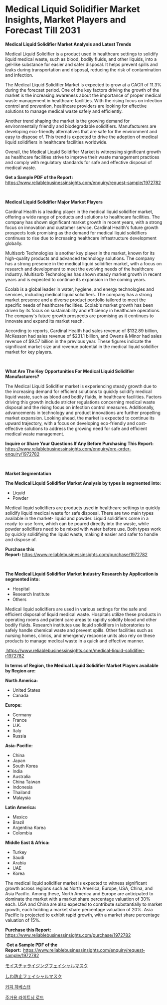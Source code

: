 <p><h1>Medical Liquid Solidifier Market Insights, Market Players and Forecast Till 2031</h1></p><p><strong>Medical Liquid Solidifier Market Analysis and Latest Trends</strong></p>
<p><p>Medical Liquid Solidifier is a product used in healthcare settings to solidify liquid medical waste, such as blood, bodily fluids, and other liquids, into a gel-like substance for easier and safer disposal. It helps prevent spills and leaks during transportation and disposal, reducing the risk of contamination and infection.</p><p>The Medical Liquid Solidifier Market is expected to grow at a CAGR of 11.3% during the forecast period. One of the key factors driving the growth of the market is the increasing awareness about the importance of proper medical waste management in healthcare facilities. With the rising focus on infection control and prevention, healthcare providers are looking for effective solutions to manage medical waste safely and efficiently.</p><p>Another trend shaping the market is the growing demand for environmentally friendly and biodegradable solidifiers. Manufacturers are developing eco-friendly alternatives that are safe for the environment and easy to dispose of. This trend is expected to drive the adoption of medical liquid solidifiers in healthcare facilities worldwide.</p><p>Overall, the Medical Liquid Solidifier Market is witnessing significant growth as healthcare facilities strive to improve their waste management practices and comply with regulatory standards for safe and effective disposal of medical waste.</p></p>
<p><strong>Get a Sample PDF of the Report:&nbsp;</strong> <a href="https://www.reliablebusinessinsights.com/enquiry/request-sample/1972782">https://www.reliablebusinessinsights.com/enquiry/request-sample/1972782</a></p>
<p>&nbsp;</p>
<p><strong>Medical Liquid Solidifier Major Market Players</strong></p>
<p><p>Cardinal Health is a leading player in the medical liquid solidifier market, offering a wide range of products and solutions to healthcare facilities. The company has shown significant market growth in recent years, with a strong focus on innovation and customer service. Cardinal Health's future growth prospects look promising as the demand for medical liquid solidifiers continues to rise due to increasing healthcare infrastructure development globally.</p><p>Multisorb Technologies is another key player in the market, known for its high-quality products and advanced technology solutions. The company has a strong presence in the medical liquid solidifier market, with a focus on research and development to meet the evolving needs of the healthcare industry. Multisorb Technologies has shown steady market growth in recent years and is expected to continue its expansion in the coming years.</p><p>Ecolab is a global leader in water, hygiene, and energy technologies and services, including medical liquid solidifiers. The company has a strong market presence and a diverse product portfolio tailored to meet the specific needs of healthcare facilities. Ecolab's market growth has been driven by its focus on sustainability and efficiency in healthcare operations. The company's future growth prospects are promising as it continues to innovate and expand its market reach.</p><p>According to reports, Cardinal Health had sales revenue of $132.89 billion, McKesson had sales revenue of $231.1 billion, and Owens & Minor had sales revenue of $9.57 billion in the previous year. These figures indicate the significant market size and revenue potential in the medical liquid solidifier market for key players.</p></p>
<p>&nbsp;</p>
<p><strong>What Are The Key Opportunities For Medical Liquid Solidifier Manufacturers?</strong></p>
<p><p>The Medical Liquid Solidifier market is experiencing steady growth due to the increasing demand for efficient solutions to quickly solidify medical liquid waste, such as blood and bodily fluids, in healthcare facilities. Factors driving this growth include stricter regulations concerning medical waste disposal and the rising focus on infection control measures. Additionally, advancements in technology and product innovations are further propelling market expansion. Looking ahead, the market is expected to continue its upward trajectory, with a focus on developing eco-friendly and cost-effective solutions to address the growing need for safe and efficient medical waste management.</p></p>
<p><strong>Inquire or Share Your Questions If Any Before Purchasing This Report:</strong> <a href="https://www.reliablebusinessinsights.com/enquiry/pre-order-enquiry/1972782">https://www.reliablebusinessinsights.com/enquiry/pre-order-enquiry/1972782</a></p>
<p>&nbsp;</p>
<p><strong>Market Segmentation</strong></p>
<p><strong>The Medical Liquid Solidifier Market Analysis by types is segmented into:</strong></p>
<p><ul><li>Liquid</li><li>Powder</li></ul></p>
<p><p>Medical liquid solidifiers are products used in healthcare settings to quickly solidify liquid medical waste for safe disposal. There are two main types available in the market- liquid and powder. Liquid solidifiers come in a ready-to-use form, which can be poured directly into the waste, while powder solidifiers need to be mixed with water before use. Both types work by quickly solidifying the liquid waste, making it easier and safer to handle and dispose of.</p></p>
<p><strong>Purchase this Report:&nbsp;</strong><a href="https://www.reliablebusinessinsights.com/purchase/1972782">https://www.reliablebusinessinsights.com/purchase/1972782</a></p>
<p>&nbsp;</p>
<p><strong>The Medical Liquid Solidifier Market Industry Research by Application is segmented into:</strong></p>
<p><ul><li>Hospital</li><li>Research Institute</li><li>Others</li></ul></p>
<p><p>Medical liquid solidifiers are used in various settings for the safe and efficient disposal of liquid medical waste. Hospitals utilize these products in operating rooms and patient care areas to rapidly solidify blood and other bodily fluids. Research institutes use liquid solidifiers in laboratories to safely handle chemical waste and prevent spills. Other facilities such as nursing homes, clinics, and emergency response units also rely on these products to manage medical waste in a quick and effective manner.</p></p>
<p><a href="https://www.reliablebusinessinsights.com/medical-liquid-solidifier-r1972782">&nbsp;https://www.reliablebusinessinsights.com/medical-liquid-solidifier-r1972782</a></p>
<p><strong>In terms of Region, the Medical Liquid Solidifier Market Players available by Region are:</strong></p>
<p>
    <p> <strong> North America: </strong>
        <ul>
            <li>United States</li>
            <li>Canada</li>
        </ul>
        </p> 
    <p> <strong> Europe: </strong>
        <ul>
            <li>Germany</li>
            <li>France</li>
            <li>U.K.</li>
            <li>Italy</li>
            <li>Russia</li>
        </ul>
        </p> 
    <p> <strong> Asia-Pacific: </strong>
        <ul>
            <li>China</li>
            <li>Japan</li>
            <li>South Korea</li>
            <li>India</li>
            <li>Australia</li>
            <li>China Taiwan</li>
            <li>Indonesia</li>
            <li>Thailand</li>
            <li>Malaysia</li>
        </ul>
        </p> 
    <p> <strong> Latin America: </strong>
        <ul>
            <li>Mexico</li>
            <li>Brazil</li>
            <li>Argentina Korea</li>
            <li>Colombia</li>
        </ul>
        </p> 
    <p> <strong> Middle East & Africa: </strong>
        <ul>
            <li>Turkey</li>
            <li>Saudi</li>
            <li>Arabia</li>
            <li>UAE</li>
            <li>Korea</li>
        </ul>
    </p>
    </p>
<p><p>The medical liquid solidifier market is expected to witness significant growth across regions such as North America, Europe, USA, China, and Asia Pacific. Among these, North America and Europe are anticipated to dominate the market with a market share percentage valuation of 30% each. USA and China are also expected to contribute substantially to market growth, each holding a market share percentage valuation of 20%. Asia Pacific is projected to exhibit rapid growth, with a market share percentage valuation of 15%.</p></p>
<p><strong>Purchase this Report: </strong><a href="https://www.reliablebusinessinsights.com/purchase/1972782">https://www.reliablebusinessinsights.com/purchase/1972782</a></p>
<p>&nbsp;<strong>Get a Sample PDF of the Report:&nbsp;&nbsp;</strong><a href="https://www.reliablebusinessinsights.com/enquiry/request-sample/1972782">https://www.reliablebusinessinsights.com/enquiry/request-sample/1972782</a></p>
<p><strong></strong></p>
<p><p><a href="https://github.com/Andrewones2023/Market-Research-Report-List-1/blob/main/1372442139234.md">モイスチャライジングフェイシャルマスク</a></p><p><a href="https://github.com/ChloeConn27/Market-Research-Report-List-1/blob/main/9674869139235.md">しわ防止フェイシャルマスク</a></p><p><a href="https://github.com/AlexanderElliott1993/Market-Research-Report-List-1/blob/main/6625425145550.md">커피 하베스터</a></p><p><a href="https://github.com/idcefvhkdut6/Market-Research-Report-List-2/blob/main/5593422145551.md">주거용 라이트닝 로드</a></p></p>